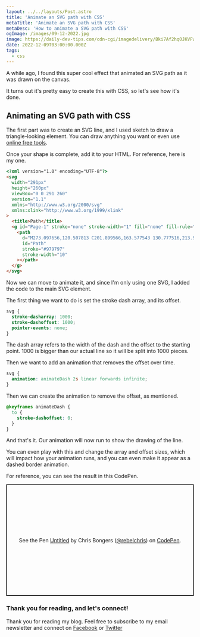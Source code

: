 ```yaml
---
layout: ../../layouts/Post.astro
title: 'Animate an SVG path with CSS'
metaTitle: 'Animate an SVG path with CSS'
metaDesc: 'How to animate a SVG path with CSS'
ogImage: /images/09-12-2022.jpg
image: https://daily-dev-tips.com/cdn-cgi/imagedelivery/Bki7Af2hq0JKVFw1XYYMQg/1264d601-88b9-4fb9-2250-3551c4adab00
date: 2022-12-09T03:00:00.000Z
tags:
  - css
---
```


A while ago, I found this super cool effect that animated an SVG path as it was drawn on the canvas.

It turns out it's pretty easy to create this with CSS, so let's see how it's done.

## Animating an SVG path with CSS

The first part was to create an SVG line, and I used sketch to draw a triangle-looking element.
You can draw anything you want or even use [online free tools](https://editor.method.ac/).

Once your shape is complete, add it to your HTML. For reference, here is my one.

```html
<?xml version="1.0" encoding="UTF-8"?>
<svg
  width="291px"
  height="260px"
  viewBox="0 0 291 260"
  version="1.1"
  xmlns="http://www.w3.org/2000/svg"
  xmlns:xlink="http://www.w3.org/1999/xlink"
>
  <title>Path</title>
  <g id="Page-1" stroke="none" stroke-width="1" fill="none" fill-rule="evenodd">
    <path
      d="M273.097656,120.507813 C201.899566,163.577543 130.777516,213.94793 50.8398438,240.160156 C36.9248074,244.723012 17.4914196,262.184399 8.2265625,250.84375 C-1.53762975,238.89189 20.198756,222.272258 24.0078125,207.316406 C27.3670238,194.126823 28.5689142,180.441602 29.6132812,166.871094 C30.9603726,149.366986 31.1766739,131.782428 31.171875,114.226563 C31.1623478,79.3735161 8.15793288,37.1795952 29.5703125,9.6796875 C43.1473611,-7.75730878 67.7544299,32.013528 87.5742187,41.7890625 C105.639606,50.6992894 124.365537,58.2317755 143.085938,65.6679688 C150.003672,68.4158594 157.202901,70.4330349 164.40625,72.3085938 C177.173796,75.6329203 190.335014,77.4306133 202.960938,81.2578125 C220.824973,86.6728004 237.747783,94.999359 255.734375,99.9921875 C266.927708,103.099302 278.679688,103.638021 290.152344,105.460938"
      id="Path"
      stroke="#979797"
      stroke-width="10"
    ></path>
  </g>
</svg>
```

Now we can move to animate it, and since I'm only using one SVG, I added the code to the main SVG element.

The first thing we want to do is set the stroke dash array, and its offset.

```css
svg {
  stroke-dasharray: 1000;
  stroke-dashoffset: 1000;
  pointer-events: none;
}
```

The dash array refers to the width of the dash and the offset to the starting point. 1000 is bigger than our actual line so it will be split into 1000 pieces.

Then we want to add an animation that removes the offset over time.

```css
svg {
  animation: animateDash 2s linear forwards infinite;
}
```

Then we can create the animation to remove the offset, as mentioned.

```css
@keyframes animateDash {
  to {
    stroke-dashoffset: 0;
  }
}
```

And that's it. Our animation will now run to show the drawing of the line.

You can even play with this and change the array and offset sizes, which will impact how your animation runs, and you can even make it appear as a dashed border animation.

For reference, you can see the result in this CodePen.

<p class="codepen" data-height="300" data-default-tab="js,result" data-slug-hash="KKexgBM" data-user="rebelchris" style="height: 300px; box-sizing: border-box; display: flex; align-items: center; justify-content: center; border: 2px solid; margin: 1em 0; padding: 1em;">
  <span>See the Pen <a href="https://codepen.io/rebelchris/pen/KKexgBM">
  Untitled</a> by Chris Bongers (<a href="https://codepen.io/rebelchris">@rebelchris</a>)
  on <a href="https://codepen.io">CodePen</a>.</span>
</p>
<script async src="https://cpwebassets.codepen.io/assets/embed/ei.js"></script>

### Thank you for reading, and let's connect!

Thank you for reading my blog. Feel free to subscribe to my email newsletter and connect on [Facebook](https://www.facebook.com/DailyDevTipsBlog) or [Twitter](https://twitter.com/DailyDevTips1)
